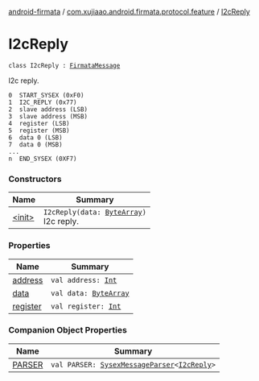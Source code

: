 [android-firmata](../../index.md) / [com.xujiaao.android.firmata.protocol.feature](../index.md) / [I2cReply](./index.md)

# I2cReply

`class I2cReply : `[`FirmataMessage`](../../com.xujiaao.android.firmata.protocol/-firmata-message.md)

I2c reply.

```
0  START_SYSEX (0xF0)
1  I2C_REPLY (0x77)
2  slave address (LSB)
3  slave address (MSB)
4  register (LSB)
5  register (MSB)
6  data 0 (LSB)
7  data 0 (MSB)
...
n  END_SYSEX (0XF7)
```

### Constructors

| Name | Summary |
|---|---|
| [&lt;init&gt;](-init-.md) | `I2cReply(data: `[`ByteArray`](https://kotlinlang.org/api/latest/jvm/stdlib/kotlin/-byte-array/index.html)`)`<br>I2c reply. |

### Properties

| Name | Summary |
|---|---|
| [address](address.md) | `val address: `[`Int`](https://kotlinlang.org/api/latest/jvm/stdlib/kotlin/-int/index.html) |
| [data](data.md) | `val data: `[`ByteArray`](https://kotlinlang.org/api/latest/jvm/stdlib/kotlin/-byte-array/index.html) |
| [register](register.md) | `val register: `[`Int`](https://kotlinlang.org/api/latest/jvm/stdlib/kotlin/-int/index.html) |

### Companion Object Properties

| Name | Summary |
|---|---|
| [PARSER](-p-a-r-s-e-r.md) | `val PARSER: `[`SysexMessageParser`](../../com.xujiaao.android.firmata.protocol/-sysex-message-parser/index.md)`<`[`I2cReply`](./index.md)`>` |
